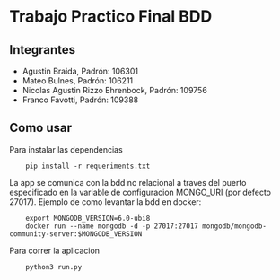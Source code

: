 # Trabajo Practico Final BDD

## Integrantes

 * Agustin Braida, Padrón: 106301
 * Mateo Bulnes, Padrón: 106211
 * Nicolas Agustin Rizzo Ehrenbock, Padrón: 109756
 * Franco Favotti, Padrón: 109388

## Como usar

Para instalar las dependencias

```
    pip install -r requeriments.txt
```

La app se comunica con la bdd no relacional a traves del puerto especificado en la variable de configuracion MONGO_URI (por defecto 27017). Ejemplo de como levantar la bdd en docker:

```
    export MONGODB_VERSION=6.0-ubi8
    docker run --name mongodb -d -p 27017:27017 mongodb/mongodb-community-server:$MONGODB_VERSION
```

Para correr la aplicacion
    
```
    python3 run.py
```
